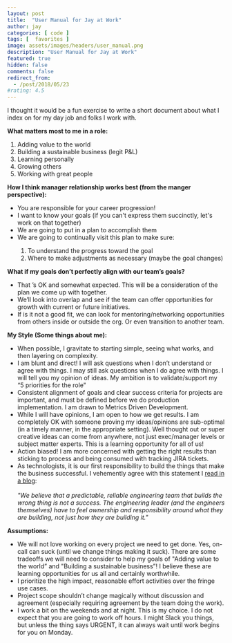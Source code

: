 ```yaml
---
layout: post
title:  "User Manual for Jay at Work"
author: jay
categories: [ code ]
tags: [  favorites ]
image: assets/images/headers/user_manual.png
description: "User Manual for Jay at Work"
featured: true
hidden: false
comments: false
redirect_from:
  - /post/2018/05/23
#rating: 4.5
---
```





 <p>I thought it would be a fun exercise to write a short document about what I index on for my day job and folks I work with.</p>
<p><strong>What matters most to me in a role:<br /></strong></p>

<ol>
  <li>Adding value to the world</li>
  <li>Building a sustainable business (legit P&amp;L)</li>
  <li>Learning personally</li>
  <li>Growing others</li>
  <li>Working with great people</li>
</ol>
<p><strong>How I think manager relationship works best (from the manger perspective):</strong></p>
<ul>
<li>You are responsible for your career progression!</li>
<li>I want to know your goals (if you can't express them succinctly, let's work on that together)</li>
<li>We are going to put in a plan to accomplish them</li>
<li>We are going to continually visit this plan to make sure:</li>
<ol>
<li>To understand the progress toward the goal</li>
<li>Where to make adjustments as necessary (maybe the goal changes)</li>
</ol></ul>
<p><strong>What if my goals don&rsquo;t perfectly align with our team&rsquo;s goals?</strong></p>
<ul>
<li>That &rsquo;s OK and somewhat expected. This will be a consideration of the plan we come up with together.</li>
<li>We&rsquo;ll look into overlap and see if the team can offer opportunities for growth with current or future initiatives.&nbsp;</li>
<li>If is it not a good fit, we can look for mentoring/networking opportunities from others inside or outside the org. Or even transition to another team.</li>
</ul>
<p><strong>My Style (Some things about me):</strong></p>
<ul>
<li>When possible, I gravitate to starting simple, seeing what works, and then layering on complexity.&nbsp;</li>
<li>I am blunt and direct! I will ask questions when I don&rsquo;t understand or agree with things. I may still ask questions when I do agree with things. I will tell you my opinion of ideas. My ambition is to validate/support my &ldquo;5 priorities for the role"&nbsp;</li>
<li>Consistent alignment of goals and clear success criteria for projects are important, and must be defined before we do production implementation. I am drawn to Metrics Driven Development.</li>
<li>While I will have opinions, I am open to how we get results.&nbsp;I am completely OK with someone proving my ideas/opinions are sub-optimal (in a timely manner, in the appropriate setting). Well thought out or super creative ideas can come from anywhere, not just exec/manager levels or subject matter experts. This is a learning opportunity for all of us!</li>
<li>Action biased! I am more concerned with getting the right results than sticking to process and being consumed with tracking JIRA tickets.&nbsp;</li>
<li>As technologists, it is our first responsibility to build the things that make the business successful. I vehemently agree with this statement I <a href="https://medium.com/hubspot-product/why-our-engineering-leaders-focus-on-product-over-process-26224aa4b36b" target="_blank">read in a blog</a>:<br /><br />
<i>"We believe that a predictable, reliable engineering team that builds the wrong thing is not a success. The engineering leader (and the<span class="Apple-converted-space">&nbsp;</span>engineers themselves) have to feel ownership and responsibility around what they are building, not just how they are building it."</i></li>
</ul>
<p><strong>Assumptions:</strong></p>
<ul>
<li>We will not love working on every project we need to get done. Yes, on-call can suck (until we change things making it suck). There are some tradeoffs we will need to consider to help my goals of "Adding value to the world&rdquo; and "Building a sustainable business&rdquo;! I believe these are learning opportunities for us all and certainly worthwhile.</li>
<li>I prioritize the high impact, reasonable effort activities over the fringe use cases.</li>
<li>Project scope shouldn&rsquo;t change magically without discussion and agreement (especially requiring agreement by the team doing the work).</li>
<li>I work a bit on the weekends and at night. This is my choice.&nbsp;I do not expect that you are going to work off hours.&nbsp;I might Slack you things, but unless the thing says URGENT, it can always wait until work begins for you on Monday.</li>
</ul>
